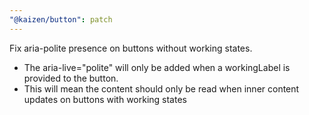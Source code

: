 ```yaml
---
"@kaizen/button": patch
---
```


Fix aria-polite presence on buttons without working states.
* The aria-live="polite" will only be added when a workingLabel is provided to the button.
 * This will mean the content should only be read when inner content updates on buttons with working states
